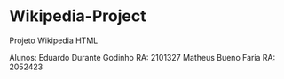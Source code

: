 # Wikipedia-Project
Projeto Wikipedia HTML

Alunos:
Eduardo Durante Godinho RA: 2101327
Matheus Bueno Faria RA: 2052423
